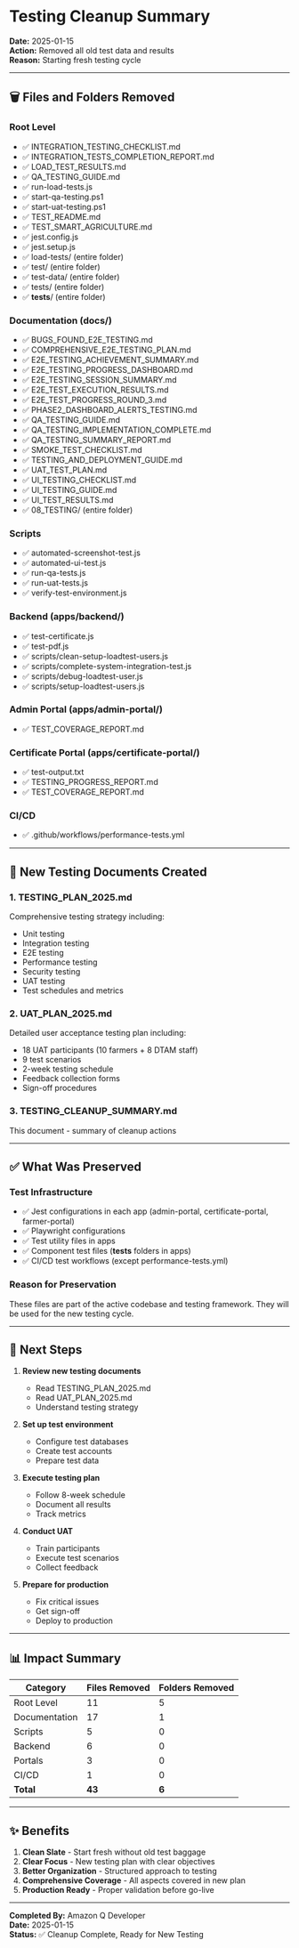 # Testing Cleanup Summary

**Date:** 2025-01-15  
**Action:** Removed all old test data and results  
**Reason:** Starting fresh testing cycle

---

## 🗑️ Files and Folders Removed

### Root Level
- ✅ INTEGRATION_TESTING_CHECKLIST.md
- ✅ INTEGRATION_TESTS_COMPLETION_REPORT.md
- ✅ LOAD_TEST_RESULTS.md
- ✅ QA_TESTING_GUIDE.md
- ✅ run-load-tests.js
- ✅ start-qa-testing.ps1
- ✅ start-uat-testing.ps1
- ✅ TEST_README.md
- ✅ TEST_SMART_AGRICULTURE.md
- ✅ jest.config.js
- ✅ jest.setup.js
- ✅ load-tests/ (entire folder)
- ✅ test/ (entire folder)
- ✅ test-data/ (entire folder)
- ✅ tests/ (entire folder)
- ✅ __tests__/ (entire folder)

### Documentation (docs/)
- ✅ BUGS_FOUND_E2E_TESTING.md
- ✅ COMPREHENSIVE_E2E_TESTING_PLAN.md
- ✅ E2E_TESTING_ACHIEVEMENT_SUMMARY.md
- ✅ E2E_TESTING_PROGRESS_DASHBOARD.md
- ✅ E2E_TESTING_SESSION_SUMMARY.md
- ✅ E2E_TEST_EXECUTION_RESULTS.md
- ✅ E2E_TEST_PROGRESS_ROUND_3.md
- ✅ PHASE2_DASHBOARD_ALERTS_TESTING.md
- ✅ QA_TESTING_GUIDE.md
- ✅ QA_TESTING_IMPLEMENTATION_COMPLETE.md
- ✅ QA_TESTING_SUMMARY_REPORT.md
- ✅ SMOKE_TEST_CHECKLIST.md
- ✅ TESTING_AND_DEPLOYMENT_GUIDE.md
- ✅ UAT_TEST_PLAN.md
- ✅ UI_TESTING_CHECKLIST.md
- ✅ UI_TESTING_GUIDE.md
- ✅ UI_TEST_RESULTS.md
- ✅ 08_TESTING/ (entire folder)

### Scripts
- ✅ automated-screenshot-test.js
- ✅ automated-ui-test.js
- ✅ run-qa-tests.js
- ✅ run-uat-tests.js
- ✅ verify-test-environment.js

### Backend (apps/backend/)
- ✅ test-certificate.js
- ✅ test-pdf.js
- ✅ scripts/clean-setup-loadtest-users.js
- ✅ scripts/complete-system-integration-test.js
- ✅ scripts/debug-loadtest-user.js
- ✅ scripts/setup-loadtest-users.js

### Admin Portal (apps/admin-portal/)
- ✅ TEST_COVERAGE_REPORT.md

### Certificate Portal (apps/certificate-portal/)
- ✅ test-output.txt
- ✅ TESTING_PROGRESS_REPORT.md
- ✅ TEST_COVERAGE_REPORT.md

### CI/CD
- ✅ .github/workflows/performance-tests.yml

---

## 📝 New Testing Documents Created

### 1. TESTING_PLAN_2025.md
Comprehensive testing strategy including:
- Unit testing
- Integration testing
- E2E testing
- Performance testing
- Security testing
- UAT testing
- Test schedules and metrics

### 2. UAT_PLAN_2025.md
Detailed user acceptance testing plan including:
- 18 UAT participants (10 farmers + 8 DTAM staff)
- 9 test scenarios
- 2-week testing schedule
- Feedback collection forms
- Sign-off procedures

### 3. TESTING_CLEANUP_SUMMARY.md
This document - summary of cleanup actions

---

## ✅ What Was Preserved

### Test Infrastructure
- ✅ Jest configurations in each app (admin-portal, certificate-portal, farmer-portal)
- ✅ Playwright configurations
- ✅ Test utility files in apps
- ✅ Component test files (__tests__ folders in apps)
- ✅ CI/CD test workflows (except performance-tests.yml)

### Reason for Preservation
These files are part of the active codebase and testing framework. They will be used for the new testing cycle.

---

## 🎯 Next Steps

1. **Review new testing documents**
   - Read TESTING_PLAN_2025.md
   - Read UAT_PLAN_2025.md
   - Understand testing strategy

2. **Set up test environment**
   - Configure test databases
   - Create test accounts
   - Prepare test data

3. **Execute testing plan**
   - Follow 8-week schedule
   - Document all results
   - Track metrics

4. **Conduct UAT**
   - Train participants
   - Execute test scenarios
   - Collect feedback

5. **Prepare for production**
   - Fix critical issues
   - Get sign-off
   - Deploy to production

---

## 📊 Impact Summary

| Category | Files Removed | Folders Removed |
|----------|---------------|-----------------|
| Root Level | 11 | 5 |
| Documentation | 17 | 1 |
| Scripts | 5 | 0 |
| Backend | 6 | 0 |
| Portals | 3 | 0 |
| CI/CD | 1 | 0 |
| **Total** | **43** | **6** |

---

## ✨ Benefits

1. **Clean Slate** - Start fresh without old test baggage
2. **Clear Focus** - New testing plan with clear objectives
3. **Better Organization** - Structured approach to testing
4. **Comprehensive Coverage** - All aspects covered in new plan
5. **Production Ready** - Proper validation before go-live

---

**Completed By:** Amazon Q Developer  
**Date:** 2025-01-15  
**Status:** ✅ Cleanup Complete, Ready for New Testing
